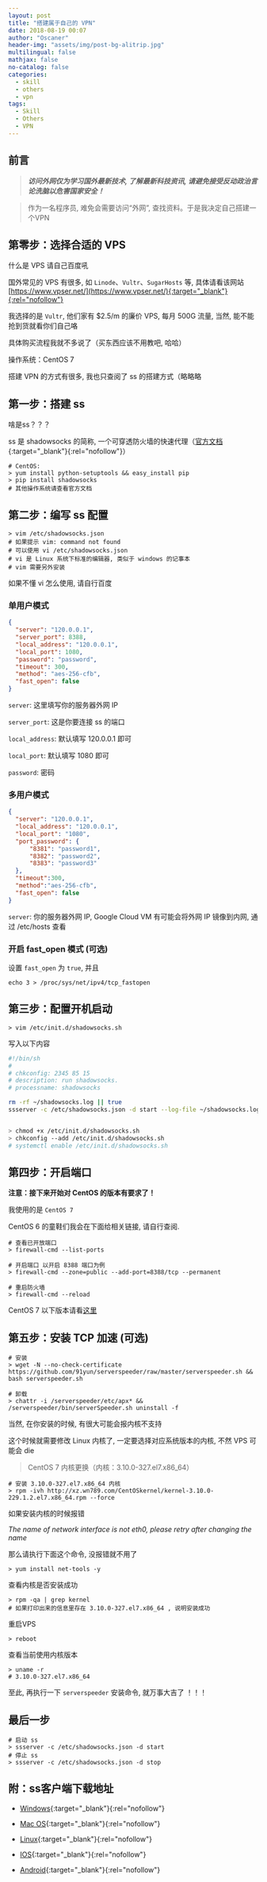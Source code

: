 ```yaml
---
layout: post
title: "搭建属于自己的 VPN"
date: 2018-08-19 00:07
author: "Oscaner"
header-img: "assets/img/post-bg-alitrip.jpg"
multilingual: false
mathjax: false
no-catalog: false
categories:
  - skill
  - others
  - vpn
tags:
  - Skill
  - Others
  - VPN
---
```


## 前言

> ***访问外网仅为学习国外最新技术, 了解最新科技资讯, 请避免接受反动政治言论洗脑以危害国家安全！***

> 作为一名程序员, 难免会需要访问“外网”, 查找资料。于是我决定自己搭建一个VPN

## 第零步：选择合适的 VPS

什么是 VPS 请自己百度吼

国外常见的 VPS 有很多, 如 `Linode`、`Vultr`、`SugarHosts` 等, 具体请看该网站 [https://www.vpser.net/](https://www.vpser.net/){:target="_blank"}{:rel="nofollow"}

我选择的是 `Vultr`, 他们家有 $2.5/m 的廉价 VPS, 每月 500G 流量, 当然, 能不能抢到货就看你们自己咯

具体购买流程我就不多说了（买东西应该不用教吧, 哈哈）

操作系统：CentOS 7

搭建 VPN 的方式有很多, 我也只查阅了 ss 的搭建方式（略略略

## 第一步：搭建 ss

啥是ss？？？

ss 是 shadowsocks 的简称, 一个可穿透防火墙的快速代理（[官方文档](https://github.com/shadowsocks/shadowsocks/wiki){:target="_blank"}{:rel="nofollow"}）

```shell
# CentOS:
> yum install python-setuptools && easy_install pip
> pip install shadowsocks
# 其他操作系统请查看官方文档
```

## 第二步：编写 ss 配置

```shell
> vim /etc/shadowsocks.json
# 如果提示 vim: command not found
# 可以使用 vi /etc/shadowsocks.json
# vi 是 Linux 系统下标准的编辑器, 类似于 windows 的记事本
# vim 需要另外安装
```

如果不懂 vi 怎么使用, 请自行百度

### 单用户模式

```json
{
  "server": "120.0.0.1",
  "server_port": 8388,
  "local_address": "120.0.0.1",
  "local_port": 1080,
  "password": "password",
  "timeout": 300,
  "method": "aes-256-cfb",
  "fast_open": false
}
```

`server`: 这里填写你的服务器外网 IP

`server_port`: 这是你要连接 ss 的端口

`local_address`: 默认填写 120.0.0.1 即可

`local_port`: 默认填写 1080 即可

`password`: 密码

### 多用户模式

```json
{
  "server": "120.0.0.1",
  "local_address": "120.0.0.1",
  "local_port": "1080",
  "port_password": {
      "8381": "password1",
      "8382": "password2",
      "8383": "password3"
  },
  "timeout":300,
  "method":"aes-256-cfb",
  "fast_open": false
}
```

`server`: 你的服务器外网 IP, Google Cloud VM 有可能会将外网 IP 镜像到内网, 通过 /etc/hosts 查看


### 开启 fast_open 模式 (可选)

设置 `fast_open` 为 `true`, 并且

```shell
echo 3 > /proc/sys/net/ipv4/tcp_fastopen
```

## 第三步：配置开机启动

```shell
> vim /etc/init.d/shadowsocks.sh
```

写入以下内容

```bash
#!/bin/sh
#
# chkconfig: 2345 85 15
# description: run shadowsocks.
# processname: shadowsocks

rm -rf ~/shadowsocks.log || true
ssserver -c /etc/shadowsocks.json -d start --log-file ~/shadowsocks.log


> chmod +x /etc/init.d/shadowsocks.sh
> chkconfig --add /etc/init.d/shadowsocks.sh
# systemctl enable /etc/init.d/shadowsocks.sh
```

## 第四步：开启端口

**注意：接下来开始对 CentOS 的版本有要求了！**

我使用的是 `CentOS 7`

CentOS 6 的童鞋们我会在下面给相关链接, 请自行查阅.

```shell
# 查看已开放端口
> firewall-cmd --list-ports

# 开启端口 以开启 8388 端口为例
> firewall-cmd --zone=public --add-port=8388/tcp --permanent

# 重启防火墙
> firewall-cmd --reload
```

CentOS 7 以下版本请看[这里](/skill/linux/2018-11-22/firewall.html)

## 第五步：安装 TCP 加速 (可选)

```shell
# 安装
> wget -N --no-check-certificate https://github.com/91yun/serverspeeder/raw/master/serverspeeder.sh && bash serverspeeder.sh

# 卸载
> chattr -i /serverspeeder/etc/apx* && /serverspeeder/bin/serverSpeeder.sh uninstall -f
```

当然, 在你安装的时候, 有很大可能会报内核不支持

这个时候就需要修改 Linux 内核了, 一定要选择对应系统版本的内核, 不然 VPS 可能会 die

> CentOS 7 内核更换（内核：3.10.0-327.el7.x86_64）

```shell
# 安装 3.10.0-327.el7.x86_64 内核
> rpm -ivh http://xz.wn789.com/CentOSkernel/kernel-3.10.0-229.1.2.el7.x86_64.rpm --force
```

如果安装内核的时候报错

*The name of network interface is not eth0, please retry after changing the name*

那么请执行下面这个命令, 没报错就不用了

```shell
> yum install net-tools -y
```

查看内核是否安装成功

```shell
> rpm -qa | grep kernel
# 如果打印出来的信息里存在 3.10.0-327.el7.x86_64 , 说明安装成功
```

重启VPS

```shell
> reboot
```

查看当前使用内核版本

```shell
> uname -r
# 3.10.0-327.el7.x86_64
```

至此, 再执行一下 `serverspeeder` 安装命令, 就万事大吉了 ！！！

## 最后一步

```shell
# 启动 ss
> ssserver -c /etc/shadowsocks.json -d start
# 停止 ss
> ssserver -c /etc/shadowsocks.json -d stop
```

## 附：ss客户端下载地址

- [Windows](https://github.com/shadowsocks/shadowsocks-windows/releases){:target="_blank"}{:rel="nofollow"}

- [Mac OS](https://github.com/shadowsocks/ShadowsocksX-NG/releases){:target="_blank"}{:rel="nofollow"}

- [Linux](https://github.com/shadowsocks/shadowsocks-qt5/releases){:target="_blank"}{:rel="nofollow"}

- [IOS](https://github.com/shadowsocks/shadowsocks-iOS/releases){:target="_blank"}{:rel="nofollow"}

- [Android](https://github.com/shadowsocks/shadowsocks-android/releases){:target="_blank"}{:rel="nofollow"}
